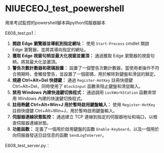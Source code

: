 # NIUECEOJ_test_poewershell
 用來考試監控的powershell腳本與python伺服器腳本

E608_test.ps1：

1. **開啟 Edge 瀏覽器並導航到指定網址：** 使用 `Start-Process` cmdlet 開啟 Edge 瀏覽器，並將其導向指定的網址。
2. **獲取 Edge 視窗句柄並最大化視窗並置頂：** 通過獲取 Edge 瀏覽器的視窗句柄，將其最大化並置頂。
3. **警告次數計數器和密碼設置：** 設置了一個警告次數計數器，當使用者操作不符合預期時，會觸發警告，並設置了一個密碼，用於解除對鍵盤和滑鼠的鎖定。
4. **規避 Ctrl+Alt+Del 快捷鍵：** 通過 `Register-HotKey` 註冊快捷鍵 Ctrl+Alt+Del，同時使用了 `BlockInput` 函數來阻止鍵盤和滑鼠輸入。
5. **禁用 Windows 內建快速鍵切換程式：** 通過調用 `LockWorkStation` 函數來禁用 Windows 內建的快速鍵切換程式。
6. **註冊熱鍵 Ctrl+Alt+Win+J 用於暫時啟用鍵盤輸入：** 使用 `Register-HotKey` 註冊快捷鍵 Ctrl+Alt+Win+J，用於暫時啟用鍵盤輸入。
7. **伺服器連線狀態監控：** 通過建立 TCP 連線到指定的伺服器地址和端口，以檢查伺服器連線狀態。
8. **功能函數：** 定義了一個用於啟用鍵盤的函數 `Enable-Keyboard`，以及一個用於向伺服器發送日誌信息的函數 `SendLogToServer`。

E608_test_server.py：

